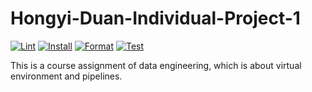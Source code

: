 # Hongyi-Duan-Individual-Project-1

[![Lint](https://github.com/nogibjj/Hongyi-Duan-Individual-Project-1/actions/workflows/lint.yml/badge.svg)](https://github.com/nogibjj/Hongyi-Duan-Individual-Project-1/actions/workflows/lint.yml)
[![Install](https://github.com/nogibjj/Hongyi-Duan-Individual-Project-1/actions/workflows/install.yml/badge.svg)](https://github.com/nogibjj/Hongyi-Duan-Individual-Project-1/actions/workflows/install.yml)
[![Format](https://github.com/nogibjj/Hongyi-Duan-Individual-Project-1/actions/workflows/format.yml/badge.svg)](https://github.com/nogibjj/Hongyi-Duan-Individual-Project-1/actions/workflows/format.yml)
[![Test](https://github.com/nogibjj/Hongyi-Duan-Individual-Project-1/actions/workflows/test.yml/badge.svg)](https://github.com/nogibjj/Hongyi-Duan-Individual-Project-1/actions/workflows/test.yml)

This is a course assignment of data engineering, which is about virtual environment and pipelines.
